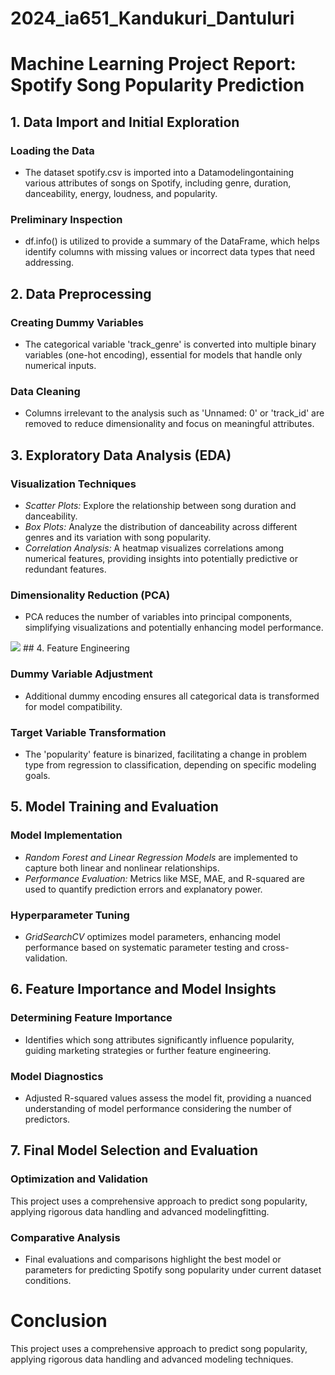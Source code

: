 # 2024_ia651_Kandukuri_Dantuluri
#  Machine Learning Project Report: Spotify Song Popularity Prediction

## 1. Data Import and Initial Exploration

### Loading the Data
- The dataset spotify.csv is imported into a Datamodelingontaining various attributes of songs on Spotify, including genre, duration, danceability, energy, loudness, and popularity.

### Preliminary Inspection
- df.info() is utilized to provide a summary of the DataFrame, which helps identify columns with missing values or incorrect data types that need addressing.

## 2. Data Preprocessing

### Creating Dummy Variables
- The categorical variable 'track_genre' is converted into multiple binary variables (one-hot encoding), essential for models that handle only numerical inputs.

### Data Cleaning
- Columns irrelevant to the analysis such as 'Unnamed: 0' or 'track_id' are removed to reduce dimensionality and focus on meaningful attributes.

## 3. Exploratory Data Analysis (EDA)

### Visualization Techniques
- *Scatter Plots:* Explore the relationship between song duration and danceability.
- *Box Plots:* Analyze the distribution of danceability across different genres and its variation with song popularity.
- *Correlation Analysis:* A heatmap visualizes correlations among numerical features, providing insights into potentially predictive or redundant features.

### Dimensionality Reduction (PCA)
- PCA reduces the number of variables into principal components, simplifying visualizations and potentially enhancing model performance.
<img src=“BP1.png”>
## 4. Feature Engineering

### Dummy Variable Adjustment
- Additional dummy encoding ensures all categorical data is transformed for model compatibility.

### Target Variable Transformation
- The 'popularity' feature is binarized, facilitating a change in problem type from regression to classification, depending on specific modeling goals.

## 5. Model Training and Evaluation

### Model Implementation
- *Random Forest and Linear Regression Models* are implemented to capture both linear and nonlinear relationships.
- *Performance Evaluation:* Metrics like MSE, MAE, and R-squared are used to quantify prediction errors and explanatory power.

### Hyperparameter Tuning
- *GridSearchCV* optimizes model parameters, enhancing model performance based on systematic parameter testing and cross-validation.

## 6. Feature Importance and Model Insights

### Determining Feature Importance
- Identifies which song attributes significantly influence popularity, guiding marketing strategies or further feature engineering.

### Model Diagnostics
- Adjusted R-squared values assess the model fit, providing a nuanced understanding of model performance considering the number of predictors.

## 7. Final Model Selection and Evaluation

### Optimization and Validation
This project uses a comprehensive approach to predict song popularity, applying rigorous data handling and advanced modelingfitting.

### Comparative Analysis
- Final evaluations and comparisons highlight the best model or parameters for predicting Spotify song popularity under current dataset conditions.

# Conclusion
This project uses a comprehensive approach to predict song popularity, applying rigorous data handling and advanced modeling techniques.
